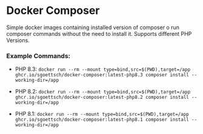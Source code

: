 # Docker Composer

Simple docker images containing installed version of composer o run composer commands without the need to install it. Supports different PHP Versions.

### Example Commands:

- PHP 8.3:
```docker run --rm --mount type=bind,src=$(PWD),target=/app ghcr.io/sgoettsch/docker-composer:latest-php8.3 composer install --working-dir=/app```

- PHP 8.2:
```docker run --rm --mount type=bind,src=$(PWD),target=/app ghcr.io/sgoettsch/docker-composer:latest-php8.2 composer install --working-dir=/app```

- PHP 8.1:
```docker run --rm --mount type=bind,src=$(PWD),target=/app ghcr.io/sgoettsch/docker-composer:latest-php8.1 composer install --working-dir=/app```